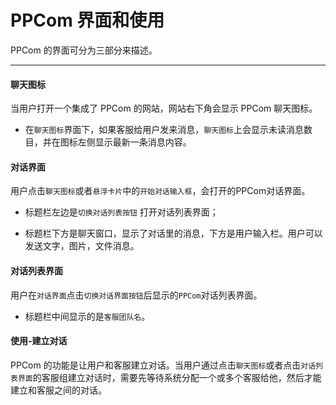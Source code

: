 # PPCom 界面和使用

PPCom 的界面可分为三部分来描述。

-----

#### 聊天图标
当用户打开一个集成了 PPCom 的网站，网站右下角会显示 PPCom 聊天图标。

    
* 在`聊天图标`界面下，如果客服给用户发来消息，`聊天图标`上会显示未读消息数目，并在图标左侧显示最新一条消息内容。


#### 对话界面
用户点击`聊天图标`或者`悬浮卡片`中的`开始对话输入框`，会打开的PPCom对话界面。

* 标题栏左边是`切换对话列表按钮` 打开对话列表界面；

* 标题栏下方是聊天窗口，显示了对话里的消息，下方是用户输入栏。用户可以发送文字，图片，文件消息。


#### 对话列表界面
用户在`对话界面`点击`切换对话界面按钮`后显示的`PPCom`对话列表界面。
  
* 标题栏中间显示的是`客服团队名`。

#### 使用-建立对话
PPCom 的功能是让用户和客服建立对话。当用户通过点击`聊天图标`或者点击`对话列表界面`的客服组建立对话时，需要先等待系统分配一个或多个客服给他，然后才能建立和客服之间的对话。